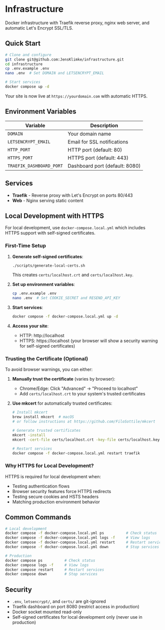 # Infrastructure

Docker infrastructure with Traefik reverse proxy, nginx web server, and automatic Let's Encrypt SSL/TLS.

## Quick Start

```bash
# Clone and configure
git clone git@github.com:JensKlimke/infrastructure.git
cd infrastructure
cp .env.example .env
nano .env  # Set DOMAIN and LETSENCRYPT_EMAIL

# Start services
docker compose up -d
```

Your site is now live at `https://yourdomain.com` with automatic HTTPS.

## Environment Variables

| Variable | Description |
|----------|-------------|
| `DOMAIN` | Your domain name |
| `LETSENCRYPT_EMAIL` | Email for SSL notifications |
| `HTTP_PORT` | HTTP port (default: 80) |
| `HTTPS_PORT` | HTTPS port (default: 443) |
| `TRAEFIK_DASHBOARD_PORT` | Dashboard port (default: 8080) |

## Services

- **Traefik** - Reverse proxy with Let's Encrypt on ports 80/443
- **Web** - Nginx serving static content

## Local Development with HTTPS

For local development, use `docker-compose.local.yml` which includes HTTPS support with self-signed certificates.

### First-Time Setup

1. **Generate self-signed certificates**:
   ```bash
   ./scripts/generate-local-certs.sh
   ```
   This creates `certs/localhost.crt` and `certs/localhost.key`.

2. **Set up environment variables**:
   ```bash
   cp .env.example .env
   nano .env  # Set COOKIE_SECRET and RESEND_API_KEY
   ```

3. **Start services**:
   ```bash
   docker compose -f docker-compose.local.yml up -d
   ```

4. **Access your site**:
   - HTTP: http://localhost
   - HTTPS: https://localhost (your browser will show a security warning for self-signed certificates)

### Trusting the Certificate (Optional)

To avoid browser warnings, you can either:

1. **Manually trust the certificate** (varies by browser):
   - Chrome/Edge: Click "Advanced" → "Proceed to localhost"
   - Add `certs/localhost.crt` to your system's trusted certificates

2. **Use mkcert** for automatically trusted certificates:
   ```bash
   # Install mkcert
   brew install mkcert  # macOS
   # or follow instructions at https://github.com/FiloSottile/mkcert

   # Generate trusted certificates
   mkcert -install
   mkcert -cert-file certs/localhost.crt -key-file certs/localhost.key localhost 127.0.0.1 ::1

   # Restart services
   docker compose -f docker-compose.local.yml restart traefik
   ```

### Why HTTPS for Local Development?

HTTPS is required for local development when:
- Testing authentication flows
- Browser security features force HTTPS redirects
- Testing secure cookies and HSTS headers
- Matching production environment behavior

## Common Commands

```bash
# Local development
docker compose -f docker-compose.local.yml ps          # Check status
docker compose -f docker-compose.local.yml logs -f     # View logs
docker compose -f docker-compose.local.yml restart     # Restart services
docker compose -f docker-compose.local.yml down        # Stop services

# Production
docker compose ps          # Check status
docker compose logs -f     # View logs
docker compose restart     # Restart services
docker compose down        # Stop services
```

## Security

- `.env`, `letsencrypt/`, and `certs/` are git-ignored
- Traefik dashboard on port 8080 (restrict access in production)
- Docker socket mounted read-only
- Self-signed certificates for local development only (never use in production)
